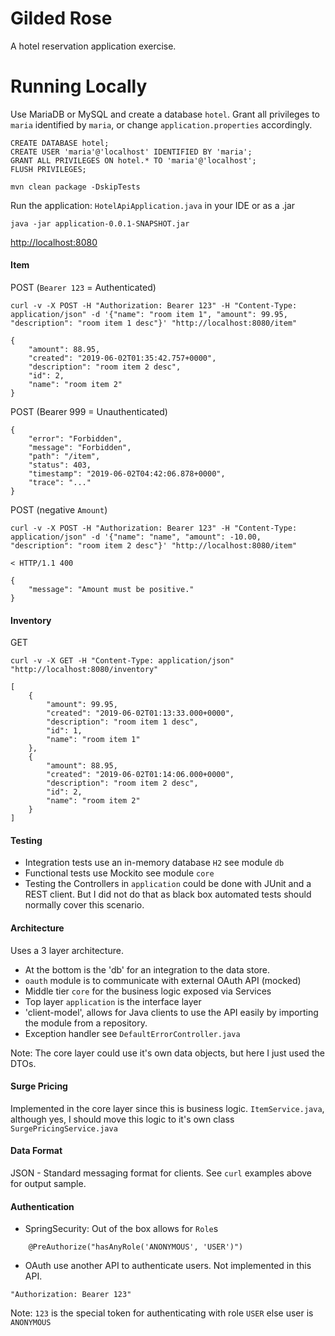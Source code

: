 # Gilded Rose 

A hotel reservation application exercise.

# Running Locally

Use MariaDB or MySQL and create a database `hotel`. Grant all privileges to `maria` identified by `maria`, or change `application.properties` accordingly.

```
CREATE DATABASE hotel;
CREATE USER 'maria'@'localhost' IDENTIFIED BY 'maria';
GRANT ALL PRIVILEGES ON hotel.* TO 'maria'@'localhost';
FLUSH PRIVILEGES;

```


`mvn clean package -DskipTests`

Run the application: `HotelApiApplication.java` in your IDE or as a .jar

```
java -jar application-0.0.1-SNAPSHOT.jar
```

[http://localhost:8080]()


#### Item


POST (`Bearer 123` = Authenticated)

```
curl -v -X POST -H "Authorization: Bearer 123" -H "Content-Type: application/json" -d '{"name": "room item 1", "amount": 99.95, "description": "room item 1 desc"}' "http://localhost:8080/item"
```

```
{
    "amount": 88.95,
    "created": "2019-06-02T01:35:42.757+0000",
    "description": "room item 2 desc",
    "id": 2,
    "name": "room item 2"
}

```

POST (Bearer 999 = Unauthenticated) 

```
{
    "error": "Forbidden",
    "message": "Forbidden",
    "path": "/item",
    "status": 403,
    "timestamp": "2019-06-02T04:42:06.878+0000",
    "trace": "..."
}
```


POST (negative `Amount`) 
```
curl -v -X POST -H "Authorization: Bearer 123" -H "Content-Type: application/json" -d '{"name": "name", "amount": -10.00, "description": "room item 2 desc"}' "http://localhost:8080/item"
```

```
< HTTP/1.1 400
 
{
    "message": "Amount must be positive."
}

```

#### Inventory
GET

```
curl -v -X GET -H "Content-Type: application/json" "http://localhost:8080/inventory"

```


```
[
    {
        "amount": 99.95,
        "created": "2019-06-02T01:13:33.000+0000",
        "description": "room item 1 desc",
        "id": 1,
        "name": "room item 1"
    },
    {
        "amount": 88.95,
        "created": "2019-06-02T01:14:06.000+0000",
        "description": "room item 2 desc",
        "id": 2,
        "name": "room item 2"
    }
]

```


#### Testing
- Integration tests use an in-memory database `H2` see module `db`
- Functional tests use Mockito see module `core`
- Testing the Controllers in `application` could be done with JUnit and a REST client. But
I did not do that as black box automated tests should normally cover this scenario.


#### Architecture
Uses a 3 layer architecture. 
- At the bottom is the 'db' for an integration to the data store.
- `oauth` module is to communicate with external OAuth API (mocked)
- Middle tier `core` for the business logic exposed via Services
- Top layer `application` is the interface layer
- 'client-model', allows for Java clients to use the API easily by importing the module from a repository.
- Exception handler see `DefaultErrorController.java`

Note: The core layer could use it's own data objects, but here I just used
the DTOs.

#### Surge Pricing
Implemented in the core layer since this is business logic. `ItemService.java`, although yes, I should move this logic to it's
own class `SurgePricingService.java`

#### Data Format
JSON - Standard messaging format for clients. See `curl` examples above for output sample.

#### Authentication
- SpringSecurity: Out of the box allows for `Role`s 
```
    @PreAuthorize("hasAnyRole('ANONYMOUS', 'USER')")

```

- OAuth use another API to authenticate users. Not implemented in this API.

```
"Authorization: Bearer 123"
```

Note: `123` is the special token for authenticating with role `USER` else user
is `ANONYMOUS`

